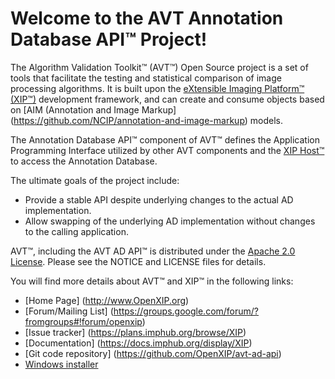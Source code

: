 Welcome to the AVT Annotation Database API&trade; Project!
==========================================================

The Algorithm Validation Toolkit&trade; (AVT&trade;) Open Source project is a set
of tools that facilitate the testing and statistical comparison of image processing
algorithms.  It is built upon the
[eXtensible Imaging Platform&trade; (XIP&trade;)](http://www.OpenXIP.org) development
framework, and can create and consume objects based
on [AIM (Annotation and Image Markup] (https://github.com/NCIP/annotation-and-image-markup)
models.  

The Annotation Database API&trade; component of AVT&trade; defines the Application Programming 
Interface utilized by other AVT components and the
[XIP Host&trade;](https://github.com/OpenXIP/xip-host) to access the Annotation Database.  

The ultimate goals of the project include:

* Provide a stable API despite underlying changes to the actual AD implementation.
* Allow swapping of the underlying AD implementation without changes to the calling application.

AVT&trade;, including the AVT AD API&trade; is distributed under the
[Apache 2.0 License](http://opensource.org/licenses/Apache-2.0).
Please see the NOTICE and LICENSE files for details.

You will find more details about AVT&trade; and XIP&trade; in the following links:

*  [Home Page] (http://www.OpenXIP.org)
*  [Forum/Mailing List] (https://groups.google.com/forum/?fromgroups#!forum/openxip)
*  [Issue tracker] (https://plans.imphub.org/browse/XIP)
*  [Documentation] (https://docs.imphub.org/display/XIP)
*  [Git code repository] (https://github.com/OpenXIP/avt-ad-api)
*  [Windows installer](https://mirgforge.wustl.edu/gf/project/xip/frs/)
